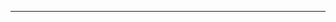 <!--
CO_OP_TRANSLATOR_METADATA:
{
  "original_hash": "661bbc8e2592ebbb96aa84b1462f5755",
  "translation_date": "2025-08-28T20:08:01+00:00",
  "source_file": "03-CoreGenerativeAITechniques/README.md",
  "language_code": "el"
}
-->


---


